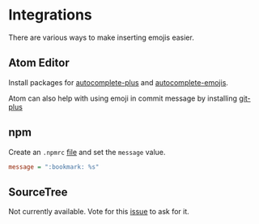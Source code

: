 # Integrations

There are various ways to make inserting emojis easier.

## Atom Editor

Install packages for [autocomplete-plus](https://atom.io/packages/autocomplete-plus) and [autocomplete-emojis](https://atom.io/packages/autocomplete-emojis).

Atom can also help with using emoji in commit message by installing [git-plus](https://atom.io/packages/git-plus)

## npm

Create an `.npmrc` [file](https://docs.npmjs.com/files/npmrc) and set the `message` value.
```ini
message = ":bookmark: %s"
```

## SourceTree

Not currently available. Vote for this [issue](https://jira.atlassian.com/browse/SRCTREEWIN-3072) to ask for it.
